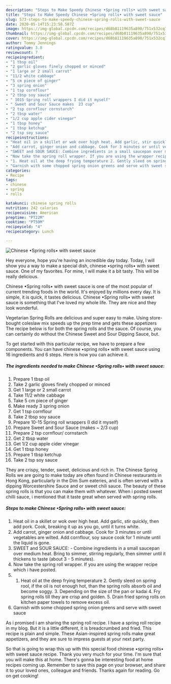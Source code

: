 ```yaml
---
description: "Steps to Make Speedy Chinese •Spring rolls• with sweet sauce"
title: "Steps to Make Speedy Chinese •Spring rolls• with sweet sauce"
slug: 573-steps-to-make-speedy-chinese-spring-rolls-with-sweet-sauce
date: 2020-05-14T15:23:58.587Z
image: https://img-global.cpcdn.com/recipes/d68b81119635a890/751x532cq70/chinese-•spring-rolls•-with-sweet-sauce-recipe-main-photo.jpg
thumbnail: https://img-global.cpcdn.com/recipes/d68b81119635a890/751x532cq70/chinese-•spring-rolls•-with-sweet-sauce-recipe-main-photo.jpg
cover: https://img-global.cpcdn.com/recipes/d68b81119635a890/751x532cq70/chinese-•spring-rolls•-with-sweet-sauce-recipe-main-photo.jpg
author: Tommy Jennings
ratingvalue: 3.8
reviewcount: 7
recipeingredient:
- "1 tbsp oil"
- "2 garlic gloves finely chopped or minced"
- "1 large or 2 small carrot"
- "11/2 white cabbage"
- "5 cm piece of ginger"
- "3 spring onion"
- "1 tsp cornflour"
- "2 tbsp soy sauce"
- " 1015 Spring roll wrappers I did it myself"
- " Sweet and Sour Sauce makes  23 cup"
- "2 tsp cornflour cornstarch"
- "2 tbsp water"
- "1/2 cup apple cider vinegar"
- "1 tbsp honey"
- "1 tbsp ketchup"
- "2 tsp soy sauce"
recipeinstructions:
- "Heat oil in a skillet or wok over high heat. Add garlic, stir quickly, then add pork. Cook, breaking it up as you go, until it turns white."
- "Add carrot, ginger onion and cabbage. Cook for 3 minutes or until vegetables are wilted. Add cornflour, soy sauce cook for 1 minute until the liquid is gone."
- "SWEET and SOUR SAUCE: Combine ingredients in a small saucepan over medium heat. Bring to simmer, stirring regularly, then simmer until it thickens to taste (about 3 - 5 minutes)."
- "Now take the spring roll wrapper. If you are using the wrapper recipe which i have posted."
- "1. Heat oil at the deep frying temperature 2. Gently sleed on spring rool, if the oil is not enough hot, than the spring rolls absorb oil and become soggy. 3. Depending on the size of the pan or kadai 4. Fry spring rolls till they are crisp and golden. 5. Drain fried spring rolls on kitchen paper towels to remove excess oil."
- "Garnish with some chopped spring onion greens and serve with sweet sauce"
categories:
- Recipe
tags:
- chinese
- spring
- rolls

katakunci: chinese spring rolls 
nutrition: 242 calories
recipecuisine: American
preptime: "PT22M"
cooktime: "PT59M"
recipeyield: "4"
recipecategory: Lunch

---
```



![Chinese •Spring rolls• with sweet sauce](https://img-global.cpcdn.com/recipes/d68b81119635a890/751x532cq70/chinese-•spring-rolls•-with-sweet-sauce-recipe-main-photo.jpg)

Hey everyone, hope you're having an incredible day today. Today, I will show you a way to make a special dish, chinese •spring rolls• with sweet sauce. One of my favorites. For mine, I will make it a bit tasty. This will be really delicious.

Chinese •Spring rolls• with sweet sauce is one of the most popular of current trending foods in the world. It's enjoyed by millions every day. It is simple, it is quick, it tastes delicious. Chinese •Spring rolls• with sweet sauce is something that I've loved my whole life. They are nice and they look wonderful.

Vegetarian Spring Rolls are delicious and super easy to make. Using store-bought coleslaw mix speeds up the prep time and gets these appetizers The recipe below is for both the spring rolls and the sauce. Of course, you can certainly do without the Chinese Sweet and Sour Dipping Sauce, but.


To get started with this particular recipe, we have to prepare a few components. You can have chinese •spring rolls• with sweet sauce using 16 ingredients and 6 steps. Here is how you can achieve it.

<!--inarticleads1-->

##### The ingredients needed to make Chinese •Spring rolls• with sweet sauce:

1. Prepare 1 tbsp oil
1. Take 2 garlic gloves finely chopped or minced
1. Get 1 large or 2 small carrot
1. Take 11/2 white cabbage
1. Take 5 cm piece of ginger
1. Make ready 3 spring onion
1. Get 1 tsp cornflour
1. Take 2 tbsp soy sauce
1. Prepare  10-15 Spring roll wrappers (I did it myself)
1. Prepare  Sweet and Sour Sauce (makes ~ 2/3 cup)
1. Prepare 2 tsp cornflour/ cornstarch
1. Get 2 tbsp water
1. Get 1/2 cup apple cider vinegar
1. Get 1 tbsp honey
1. Prepare 1 tbsp ketchup
1. Take 2 tsp soy sauce


They are crispy, tender, sweet, delicious and rich in. The Chinese Spring Rolls we are going to make today are often found in Chinese restaurants in Hong Kong, particularly in the Dim Sum eateries, and is often served with a dipping Worcestershire Sauce and or sweet chili sauce. The beauty of these spring rolls is that you can make them with whatever. When i posted sweet chilli sauce, i mentioned that it taste great when served with spring rolls. 

<!--inarticleads2-->

##### Steps to make Chinese •Spring rolls• with sweet sauce:

1. Heat oil in a skillet or wok over high heat. Add garlic, stir quickly, then add pork. Cook, breaking it up as you go, until it turns white.
1. Add carrot, ginger onion and cabbage. Cook for 3 minutes or until vegetables are wilted. Add cornflour, soy sauce cook for 1 minute until the liquid is gone.
1. SWEET and SOUR SAUCE: - Combine ingredients in a small saucepan over medium heat. Bring to simmer, stirring regularly, then simmer until it thickens to taste (about 3 - 5 minutes).
1. Now take the spring roll wrapper. If you are using the wrapper recipe which i have posted.
1. 1. Heat oil at the deep frying temperature 2. Gently sleed on spring rool, if the oil is not enough hot, than the spring rolls absorb oil and become soggy. 3. Depending on the size of the pan or kadai 4. Fry spring rolls till they are crisp and golden. 5. Drain fried spring rolls on kitchen paper towels to remove excess oil.
1. Garnish with some chopped spring onion greens and serve with sweet sauce


As i promised i am sharing the spring roll recipe. I have a spring roll recipe in my blog. But it is a little different, it is breadcrumbed and fried. This recipe is plain and simple. These Asian-inspired spring rolls make great appetizers, and they are sure to impress guests at your next party. 

So that is going to wrap this up with this special food chinese •spring rolls• with sweet sauce recipe. Thank you very much for your time. I'm sure that you will make this at home. There's gonna be interesting food at home recipes coming up. Remember to save this page on your browser, and share it to your loved ones, colleague and friends. Thanks again for reading. Go on get cooking!
